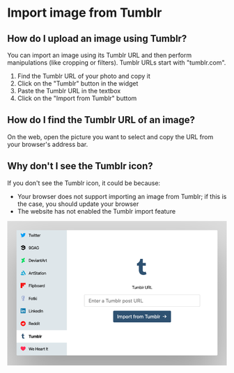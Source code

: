 # Import image from Tumblr

## How do I upload an image using Tumblr?

You can import an image using its Tumblr URL and then perform manipulations (like cropping or filters). Tumblr URLs start with "tumblr.com".

1. Find the Tumblr URL of your photo and copy it
2. Click on the "Tumblr" button in the widget
3. Paste the Tumblr URL in the textbox
4. Click on the "Import from Tumblr" buttom

## How do I find the Tumblr URL of an image?

On the web, open the picture you want to select and copy the URL from your browser's address bar.

## Why don't I see the Tumblr icon?

If you don't see the Tumblr icon, it could be because:

- Your browser does not support importing an image from Tumblr; if this is the case, you should update your browser
- The website has not enabled the Tumblr import feature

![Screenshot of the Tumblr service](/assets/screenshots/tumblr.png)
